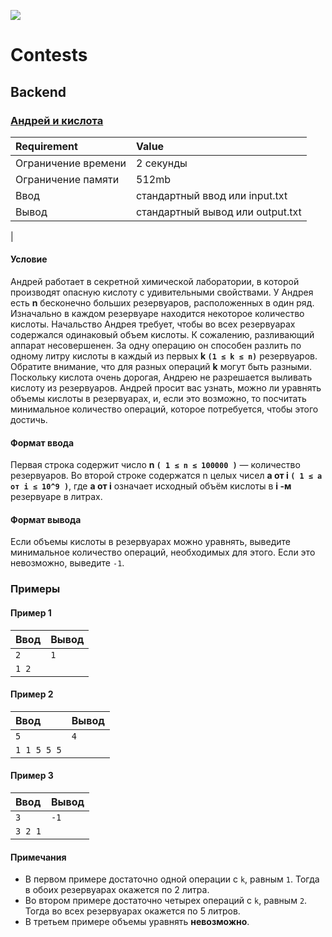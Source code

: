 [<img src="https://avatars.mds.yandex.net/get-lpc/1531919/85e47d45-cd4a-4a98-ad5d-6a93520b60af/width_1920"/>][Y&Y]
# Contests
## Backend
### [Андрей и кислота](https://github.com/Nps-rf/YandexInternship2022/blob/master/Backend/Andrew%20and%20acid.py)
| **Requirement** | **Value**  |
| :------- | :--------- |
| Ограничение времени | 2 секунды |
| Ограничение памяти | 512mb |
| Ввод | стандартный ввод или input.txt |
| Вывод | стандартный вывод или output.txt
 |
#### Условие
Андрей работает в секретной химической лаборатории, в которой производят опасную кислоту с удивительными свойствами.
У Андрея есть **n** бесконечно больших резервуаров, расположенных в один ряд.
Изначально в каждом резервуаре находится некоторое количество кислоты.
Начальство Андрея требует, чтобы во всех резервуарах содержался одинаковый объем кислоты.
К сожалению, разливающий аппарат несовершенен.
За одну операцию он способен разлить по одному литру кислоты в каждый из первых **k `(1 ≤ k ≤ n)`** резервуаров.
Обратите внимание, что для разных операций **k** могут быть разными.
Поскольку кислота очень дорогая, Андрею не разрешается выливать кислоту из резервуаров.
Андрей просит вас узнать, можно ли уравнять объемы кислоты в резервуарах, и, если это возможно, то посчитать минимальное количество операций, которое потребуется, чтобы этого достичь.
#### Формат ввода
Первая строка содержит число **n `( 1 ≤ n ≤ 100000 )`** — количество резервуаров.
Во второй строке содержатся n целых чисел **a от i `( 1 ≤ a от i ≤ 10^9 )`**,
где **a от i** означает исходный объём кислоты в **i -м** резервуаре в литрах.
#### Формат вывода
Если объемы кислоты в резервуарах можно уравнять, выведите минимальное количество операций, необходимых для этого.
Если это невозможно, выведите `-1`.
### Примеры

#### Пример 1
| **Ввод** | **Вывод**  |
| :------- | :--------- |
| `2` | `1` |
| `1 2` | |
#### Пример 2
| **Ввод** | **Вывод**  |
| :------- | :--------- |
| `5` | `4` |
| `1 1 5 5 5` | |
#### Пример 3
| **Ввод** | **Вывод**  |
| :------- | :--------- |
| `3` | `-1` |
| `3 2 1` | |
#### Примечания
* В первом примере достаточно одной операции с `k`, равным `1`. Тогда в обоих резервуарах окажется по 2 литра.
* Во втором примере достаточно четырех операций с `k`, равным `2`. Тогда во всех резервуарах окажется по 5 литров.
* В третьем примере объемы уравнять **невозможно**.


[Y&Y]: https://yandex.ru/yaintern/